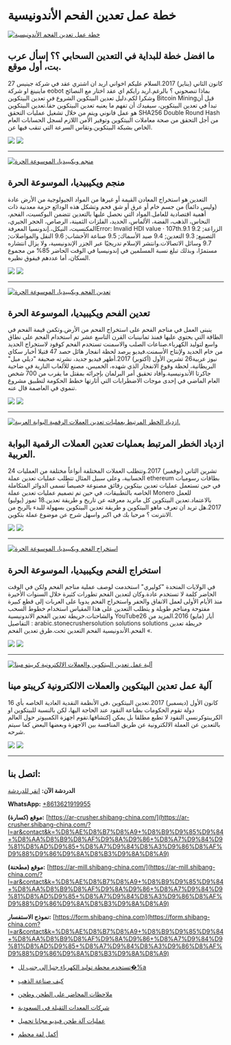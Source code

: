 # خطة عمل تعدين الفحم الأندونيسية

<a href="https://swt.shibang-china.com/?l=ar&img&k=%D8%AE%D8%B7%D8%A9+%D8%B9%D9%85%D9%84+%D8%AA%D8%B9%D8%AF%D9%8A%D9%86+%D8%A7%D9%84%D9%81%D8%AD%D9%85+%D8%A7%D9%84%D8%A3%D9%86%D8%AF%D9%88%D9%86%D9%8A%D8%B3%D9%8A%D8%A9" target="_blank">![خطة عمل تعدين الفحم الأندونيسية](http://static.shibang-china.com/all-800x300/1523.jpg)</a>

## ما افضل خطة للبداية في التعدين السحابي ؟؟ إسأل عرب بت، أول موقع.
27 كانون الثاني (يناير) 2017.السلام عليكم اخواني اريد ان اشتري عقد في شركة جينيس ماينينغ او شركة eobot بماذا تنصحوني ؟ بالرغم.اريد رايكم اي عقد اختار مع النصائح وشكرا لكم.دليل تعدين البيتكوين الشروع في تعدين البيتكوين Bitcoin Miningقبل أن تبدأ في تعدين البيتكوين، سيفيدك أن تفهم ما يعنيه تعدين البيتكوين حقاً.تعدين البيتكوين هو عمل قانوني ويتم من خلال تشغيل عمليات التحقق SHA256 Double Round Hash من أجل التحقق من صحة معاملات البيتكوين وتوفير الأمن اللازم لسجل الحسابات العام الخاص بشبكة البيتكوين.وتقاس السرعة التي تنقب فيها عن.


<a href="https://whatsapp.shibangsoft.com/WhatsApp.php" target="_blank" title="WhatsApp">![](http://static.shibang-china.com/icon/whatsapp.png)</a> <a href="https://swt.shibang-china.com/?l=ar&icon&k=%D8%AE%D8%B7%D8%A9+%D8%B9%D9%85%D9%84+%D8%AA%D8%B9%D8%AF%D9%8A%D9%86+%D8%A7%D9%84%D9%81%D8%AD%D9%85+%D8%A7%D9%84%D8%A3%D9%86%D8%AF%D9%88%D9%86%D9%8A%D8%B3%D9%8A%D8%A9" target="_blank">![](http://static.shibang-china.com/icon/chat-ar.png)</a>

---

<a href="https://swt.shibang-china.com/?l=ar&img&k=%D8%AE%D8%B7%D8%A9+%D8%B9%D9%85%D9%84+%D8%AA%D8%B9%D8%AF%D9%8A%D9%86+%D8%A7%D9%84%D9%81%D8%AD%D9%85+%D8%A7%D9%84%D8%A3%D9%86%D8%AF%D9%88%D9%86%D9%8A%D8%B3%D9%8A%D8%A9" target="_blank">![منجم ويكيبيديا، الموسوعة الحرة](http://static.shibang-china.com/all-800x300/929.jpg)</a>

## منجم ويكيبيديا، الموسوعة الحرة
التعدين هو استخراج المعادن القيمة أو غيرها من المواد الجيولوجية من الأرض عادة (وليس دائماً) من جسم خام أو عرق أو شق فحم وتشكل هذه الودائع حزمة معدنية ذات أهمية اقتصادية للعامل.المواد التي نحصل عليها بالتعدين تتضمن البوكسيت، الفحم، النحاس، الذهب، الفضة، الألماس، الحديد، الفلزات الثمينة، الرصاص، الحجر الجيري، المكنسيت، النيكل،.إندونسيا المعرفةError: Invalid HDI value · 107th.9.1 الزراعة; 9.2 التصنيع; 9.3 التعدين; 9.4 صيد الأسماك; 9.5 صناعة الأخشاب; 9.6 النقل والمواصلات; 9.7 وسائل الاتصالات.وانتشر الإسلام تدريجيًا عبر الجزر الإندونيسية، ولا يزال انتشاره مستمرًا، وبذلك تبلغ نسبة المسلمين في إندونيسيا في الوقت الحاضر 85% من مجموع السكان، أما عددهم فيفوق نظيره.


<a href="https://whatsapp.shibangsoft.com/WhatsApp.php" target="_blank" title="WhatsApp">![](http://static.shibang-china.com/icon/whatsapp.png)</a> <a href="https://swt.shibang-china.com/?l=ar&icon&k=%D8%AE%D8%B7%D8%A9+%D8%B9%D9%85%D9%84+%D8%AA%D8%B9%D8%AF%D9%8A%D9%86+%D8%A7%D9%84%D9%81%D8%AD%D9%85+%D8%A7%D9%84%D8%A3%D9%86%D8%AF%D9%88%D9%86%D9%8A%D8%B3%D9%8A%D8%A9" target="_blank">![](http://static.shibang-china.com/icon/chat-ar.png)</a>

---

<a href="https://swt.shibang-china.com/?l=ar&img&k=%D8%AE%D8%B7%D8%A9+%D8%B9%D9%85%D9%84+%D8%AA%D8%B9%D8%AF%D9%8A%D9%86+%D8%A7%D9%84%D9%81%D8%AD%D9%85+%D8%A7%D9%84%D8%A3%D9%86%D8%AF%D9%88%D9%86%D9%8A%D8%B3%D9%8A%D8%A9" target="_blank">![تعدين الفحم ويكيبيديا، الموسوعة الحرة](http://static.shibang-china.com/all-800x300/1041.jpg)</a>

## تعدين الفحم ويكيبيديا، الموسوعة الحرة
ينبنى العمل في مناجم الفحم على استخراج الفحم من الأرض.وتكمن قيمة الفحم في الطاقة التي يحتوي عليها فمنذ ثمانينيات القرن التاسع عشر تم استخدام الفحم على نطاق واسع لتوليد الكهرباء.صناعات الصلب والاسمنت تستخدم الفحم كوقود لاستخراج الحديد من خام الحديد ولإنتاج الأسمنت.فيديو يرصد لحظة انفجار هائل حصد 47 قتيلا أخبار سكاي نيوز عربية26 تشرين الأول (أكتوبر) 2017.أظهر فيديو جديد، نشرته صحيفة &quot;ديلي ميل&quot; البريطانية، لحظة وقوع الانفجار الذي شهده، الخميس، مصنع للألعاب النارية في ضاحية جاكرتا الأندونيسية.وأفاد تحقيق أمر البرلمان بإجرائه بمقتل ما يقرب من 700 شخص العام الماضي في إحدى موجات الاضطرابات التي أثارتها خطط الحكومة لتطبيق مشروع تنموي في العاصمة قال عنه.


<a href="https://whatsapp.shibangsoft.com/WhatsApp.php" target="_blank" title="WhatsApp">![](http://static.shibang-china.com/icon/whatsapp.png)</a> <a href="https://swt.shibang-china.com/?l=ar&icon&k=%D8%AE%D8%B7%D8%A9+%D8%B9%D9%85%D9%84+%D8%AA%D8%B9%D8%AF%D9%8A%D9%86+%D8%A7%D9%84%D9%81%D8%AD%D9%85+%D8%A7%D9%84%D8%A3%D9%86%D8%AF%D9%88%D9%86%D9%8A%D8%B3%D9%8A%D8%A9" target="_blank">![](http://static.shibang-china.com/icon/chat-ar.png)</a>

---

<a href="https://swt.shibang-china.com/?l=ar&img&k=%D8%AE%D8%B7%D8%A9+%D8%B9%D9%85%D9%84+%D8%AA%D8%B9%D8%AF%D9%8A%D9%86+%D8%A7%D9%84%D9%81%D8%AD%D9%85+%D8%A7%D9%84%D8%A3%D9%86%D8%AF%D9%88%D9%86%D9%8A%D8%B3%D9%8A%D8%A9" target="_blank">![ازدياد الخطر المرتبط بعمليات تعدين العملات الرقمية البوابة العربية.](http://static.shibang-china.com/all-800x300/320.jpg)</a>

## ازدياد الخطر المرتبط بعمليات تعدين العملات الرقمية البوابة العربية.
24 تشرين الثاني (نوفمبر) 2017.وتتطلب العملات المختلفة أنواعاً مختلفة من العمليات الحسابية، وعلى سبيل المثال تتطلب عمليات تعدين عملة ethereum بطاقات رسوميات في حين تستعمل عمليات تعدين بيتكوين رقائق مصنوعة خصيصاً تسمى الدوائر المتكاملة الخاصه بالتطبيقات، في حين تم تصميم عمليات تعدين عملة Monero للعمل بالاعتماد.تعدين البيتكوين كل ماتريد معرفته عن تاريخ و طريقة تعدين.18 تموز (يوليو) 2017.هل تريد ان تعرف ماهو البيتكوين و طريقة تعدين البيتكوين بسهولة للبدء بالربح من الانترنت ؟ مرحبا بك في اكبر واسهل شرح عن موضوع عملة بتكوين.


<a href="https://whatsapp.shibangsoft.com/WhatsApp.php" target="_blank" title="WhatsApp">![](http://static.shibang-china.com/icon/whatsapp.png)</a> <a href="https://swt.shibang-china.com/?l=ar&icon&k=%D8%AE%D8%B7%D8%A9+%D8%B9%D9%85%D9%84+%D8%AA%D8%B9%D8%AF%D9%8A%D9%86+%D8%A7%D9%84%D9%81%D8%AD%D9%85+%D8%A7%D9%84%D8%A3%D9%86%D8%AF%D9%88%D9%86%D9%8A%D8%B3%D9%8A%D8%A9" target="_blank">![](http://static.shibang-china.com/icon/chat-ar.png)</a>

---

<a href="https://swt.shibang-china.com/?l=ar&img&k=%D8%AE%D8%B7%D8%A9+%D8%B9%D9%85%D9%84+%D8%AA%D8%B9%D8%AF%D9%8A%D9%86+%D8%A7%D9%84%D9%81%D8%AD%D9%85+%D8%A7%D9%84%D8%A3%D9%86%D8%AF%D9%88%D9%86%D9%8A%D8%B3%D9%8A%D8%A9" target="_blank">![استخراج الفحم ويكيبيديا، الموسوعة الحرة](http://static.shibang-china.com/all-800x300/821.jpg)</a>

## استخراج الفحم ويكيبيديا، الموسوعة الحرة
في الولايات المتحدة &quot;كوليري&quot; استخدمت لوصف عملية مناجم الفحم ولكن في الوقت الحاضر كلمة لا تستخدم عادة.وكان لتعدين الفحم تطورات كثيرة خلال السنوات الأخيرة منذ الأيام الأولى لعمل الانفاق والحفر واستخراج الفحم يدويا على العربات إلى قطع كبيرة مفتوحة ومناجم طويلة و يتطلب التعدين على هذا المقياس استخدام خطوط السحب والشاحنات.خريطة تعدين الفحم الاندونيسية YouTube26 أيار (مايو) 2016.المزيد من التفاصيل : arabic.stonecrushersolution solutions solutions خريطة تعدين الفحم.الأندونيسية الفحم التعدين تحت.طرق تعدين الفحم «.


<a href="https://whatsapp.shibangsoft.com/WhatsApp.php" target="_blank" title="WhatsApp">![](http://static.shibang-china.com/icon/whatsapp.png)</a> <a href="https://swt.shibang-china.com/?l=ar&icon&k=%D8%AE%D8%B7%D8%A9+%D8%B9%D9%85%D9%84+%D8%AA%D8%B9%D8%AF%D9%8A%D9%86+%D8%A7%D9%84%D9%81%D8%AD%D9%85+%D8%A7%D9%84%D8%A3%D9%86%D8%AF%D9%88%D9%86%D9%8A%D8%B3%D9%8A%D8%A9" target="_blank">![](http://static.shibang-china.com/icon/chat-ar.png)</a>

---

<a href="https://swt.shibang-china.com/?l=ar&img&k=%D8%AE%D8%B7%D8%A9+%D8%B9%D9%85%D9%84+%D8%AA%D8%B9%D8%AF%D9%8A%D9%86+%D8%A7%D9%84%D9%81%D8%AD%D9%85+%D8%A7%D9%84%D8%A3%D9%86%D8%AF%D9%88%D9%86%D9%8A%D8%B3%D9%8A%D8%A9" target="_blank">![آلية عمل تعدين البيتكوين والعملات الالكترونية كريبتو مينا](http://static.shibang-china.com/all-800x300/1337.jpg)</a>

## آلية عمل تعدين البيتكوين والعملات الالكترونية كريبتو مينا
16 كانون الأول (ديسمبر) 2017.تعدين البيتكوين ،فى الأنظمة النقدية العادية الخاصه بأي دولة تقوم الحكومات بطباعة النقود عند الحاجة اليها، لكن بالنسبة للبيتكوين او الكريبتوكرنسي النقود لا تطبع مطلقا بل يمكن إكتشافها.تقوم اجهزة الكمبيوتر حول العالم بالتعدين عن العملة الالكترونية عن طريق المنافسة بين الاجهزة وبعضها البعض كما سيتم شرحه.

<a href="https://whatsapp.shibangsoft.com/WhatsApp.php" target="_blank" title="WhatsApp">![](http://static.shibang-china.com/icon/whatsapp.png)</a> <a href="https://swt.shibang-china.com/?l=ar&icon&k=%D8%AE%D8%B7%D8%A9+%D8%B9%D9%85%D9%84+%D8%AA%D8%B9%D8%AF%D9%8A%D9%86+%D8%A7%D9%84%D9%81%D8%AD%D9%85+%D8%A7%D9%84%D8%A3%D9%86%D8%AF%D9%88%D9%86%D9%8A%D8%B3%D9%8A%D8%A9" target="_blank">![](http://static.shibang-china.com/icon/chat-ar.png)</a>

---
## اتصل بنا:

**الدردشة الآن:** [انقر للدردشة](https://swt.shibang-china.com?l=ar&contact&k=%D8%AE%D8%B7%D8%A9+%D8%B9%D9%85%D9%84+%D8%AA%D8%B9%D8%AF%D9%8A%D9%86+%D8%A7%D9%84%D9%81%D8%AD%D9%85+%D8%A7%D9%84%D8%A3%D9%86%D8%AF%D9%88%D9%86%D9%8A%D8%B3%D9%8A%D8%A9)

**WhatsApp:**  [+8613621919955](https://whatsapp.shibangsoft.com/WhatsApp.php)

**موقع (كسارة):** [https://ar-crusher.shibang-china.com/](https://ar-crusher.shibang-china.com/?l=ar&contact&k=%D8%AE%D8%B7%D8%A9+%D8%B9%D9%85%D9%84+%D8%AA%D8%B9%D8%AF%D9%8A%D9%86+%D8%A7%D9%84%D9%81%D8%AD%D9%85+%D8%A7%D9%84%D8%A3%D9%86%D8%AF%D9%88%D9%86%D9%8A%D8%B3%D9%8A%D8%A9)

**موقع (مطحنة):** [https://ar-mill.shibang-china.com/](https://ar-mill.shibang-china.com/?l=ar&contact&k=%D8%AE%D8%B7%D8%A9+%D8%B9%D9%85%D9%84+%D8%AA%D8%B9%D8%AF%D9%8A%D9%86+%D8%A7%D9%84%D9%81%D8%AD%D9%85+%D8%A7%D9%84%D8%A3%D9%86%D8%AF%D9%88%D9%86%D9%8A%D8%B3%D9%8A%D8%A9)

**نموذج الاستفسار:** [https://form.shibang-china.com](https://form.shibang-china.com?l=ar&contact&k=%D8%AE%D8%B7%D8%A9+%D8%B9%D9%85%D9%84+%D8%AA%D8%B9%D8%AF%D9%8A%D9%86+%D8%A7%D9%84%D9%81%D8%AD%D9%85+%D8%A7%D9%84%D8%A3%D9%86%D8%AF%D9%88%D9%86%D9%8A%D8%B3%D9%8A%D8%A9)

* [تستخدم محطة توليد الكهرباء جنبا إلى جنب لل�%a](../25/%D8%AA%D8%B3%D8%AA%D8%AE%D8%AF%D9%85%20%D9%85%D8%AD%D8%B7%D8%A9%20%D8%AA%D9%88%D9%84%D9%8A%D8%AF%20%D8%A7%D9%84%D9%83%D9%87%D8%B1%D8%A8%D8%A7%D8%A1%20%D8%AC%D9%86%D8%A8%D8%A7%20%D8%A5%D9%84%D9%89%20%D8%AC%D9%86%D8%A8%20%D9%84%D9%84%EF%BF%BD%25a.md)

* [كيف صناعة الذهب](../21/%D9%83%D9%8A%D9%81%20%D8%B5%D9%86%D8%A7%D8%B9%D8%A9%20%D8%A7%D9%84%D8%B0%D9%87%D8%A8.md)

* [ملاحظات المحاضر على الطحن وطحن](../23/%D9%85%D9%84%D8%A7%D8%AD%D8%B8%D8%A7%D8%AA%20%D8%A7%D9%84%D9%85%D8%AD%D8%A7%D8%B6%D8%B1%20%D8%B9%D9%84%D9%89%20%D8%A7%D9%84%D8%B7%D8%AD%D9%86%20%D9%88%D8%B7%D8%AD%D9%86.md)

* [شركات المعدات الثقيلة فى السعودية](../21/%D8%B4%D8%B1%D9%83%D8%A7%D8%AA%20%D8%A7%D9%84%D9%85%D8%B9%D8%AF%D8%A7%D8%AA%20%D8%A7%D9%84%D8%AB%D9%82%D9%8A%D9%84%D8%A9%20%D9%81%D9%89%20%D8%A7%D9%84%D8%B3%D8%B9%D9%88%D8%AF%D9%8A%D8%A9.md)

* [عمليات آلة طحن فيديو مجانا تحميل](../23/%D8%B9%D9%85%D9%84%D9%8A%D8%A7%D8%AA%20%D8%A2%D9%84%D8%A9%20%D8%B7%D8%AD%D9%86%20%D9%81%D9%8A%D8%AF%D9%8A%D9%88%20%D9%85%D8%AC%D8%A7%D9%86%D8%A7%20%D8%AA%D8%AD%D9%85%D9%8A%D9%84.md)

* [أكمل لفة محطم](../24/%D8%A3%D9%83%D9%85%D9%84%20%D9%84%D9%81%D8%A9%20%D9%85%D8%AD%D8%B7%D9%85.md)
